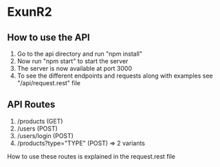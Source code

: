 # ExunR2

## How to use the API

1) Go to the api directory and run "npm install"
2) Now run "npm start" to start the server
3) The server is now available at port 3000
4) To see the different endpoints and requests along with examples see "/api/request.rest" file

## API Routes

1) /products (GET)
2) /users (POST)
3) /users/login (POST)
4) /products?type="TYPE" (POST) => 2 variants

How to use these routes is explained in the request.rest file
